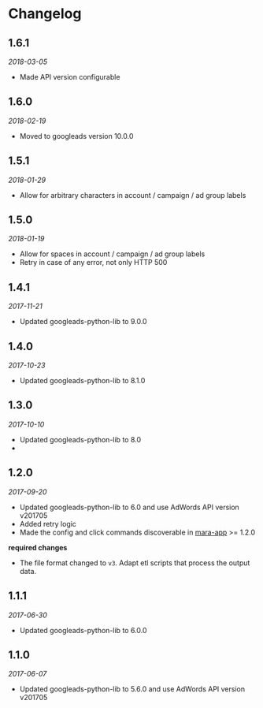 # Changelog

## 1.6.1
*2018-03-05*
- Made API version configurable


## 1.6.0
*2018-02-19*
- Moved to googleads version 10.0.0

## 1.5.1
*2018-01-29*

- Allow for arbitrary characters in account / campaign / ad group labels


## 1.5.0
*2018-01-19*

- Allow for spaces in account / campaign / ad group labels
- Retry in case of any error, not only HTTP 500


## 1.4.1
*2017-11-21*

- Updated googleads-python-lib to 9.0.0

## 1.4.0
*2017-10-23*

- Updated googleads-python-lib to 8.1.0


## 1.3.0 
*2017-10-10* 

- Updated googleads-python-lib to 8.0
-

## 1.2.0 
*2017-09-20* 

- Updated googleads-python-lib to 6.0 and use AdWords API version v201705
- Added retry logic
- Made the config and click commands discoverable in [mara-app](https://github.com/mara/mara-app) >= 1.2.0

**required changes**

- The file format changed to `v3`. Adapt etl scripts that process the output data.


## 1.1.1
*2017-06-30* 

- Updated googleads-python-lib to 6.0.0

## 1.1.0
*2017-06-07* 

- Updated googleads-python-lib to 5.6.0 and use AdWords API version v201705
